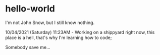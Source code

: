 # hello-world
I'm not John Snow, but I still know nothing.

10/04/2021 (Saturday) 11:23AM - Working on a shippyard right now, this place is a hell, that's why I'm learning how to code;

Somebody save me...
